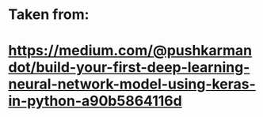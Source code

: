 # Taken from:
# https://medium.com/@pushkarmandot/build-your-first-deep-learning-neural-network-model-using-keras-in-python-a90b5864116d

